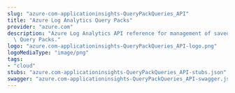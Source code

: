 ```yaml
---
slug: "azure-com-applicationinsights-QueryPackQueries_API"
title: "Azure Log Analytics Query Packs"
provider: "azure.com"
description: "Azure Log Analytics API reference for management of saved Queries within\
  \ Query Packs."
logo: "azure.com-applicationinsights-QueryPackQueries_API-logo.png"
logoMediaType: "image/png"
tags:
- "cloud"
stubs: "azure.com-applicationinsights-QueryPackQueries_API-stubs.json"
swagger: "azure.com-applicationinsights-QueryPackQueries_API-swagger.json"
---
```

